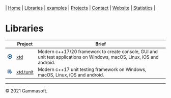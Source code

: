 | [Home](home.md) | [Libraries](libraries.md) | [examples](examples.md) | [Projects](https://sourceforge.net/u/gammasoft71) | [Contact](contact.md) | [Website](https://gammasoft71.wixsite.com/gammasoft) | [Statistics](statistics.md) |

# Libraries

|                                                                         | Project                                               | Brief                                                                                                                  |
|-------------------------------------------------------------------------|-------------------------------------------------------|------------------------------------------------------------------------------------------------------------------------|
| [![](pictures/xtd.png)](https://github.com/gammasoft71/xtd)             | [xtd](https://github.com/gammasoft71/xtd)             | Modern c++17/20 framework to create console, GUI and unit test applications on Windows, macOS, Linux, iOS and android. |
| [![](pictures/xtd.tunit.png)](https://github.com/gammasoft71/xtd_tunit) | [xtd.tunit](https://github.com/gammasoft71/xtd_tunit) | Modern c++17 unit testing framework on Windows, macOS, Linux, iOS and android.                                         |

______________________________________________________________________________________________

© 2021 Gammasoft.
